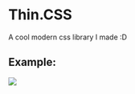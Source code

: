 # Thin.CSS
A cool modern css library I made :D

## Example:
<img src="https://github.com/ThatKingGuy/Thin.CSS/tree/main/img/Screenshot_38.png">

